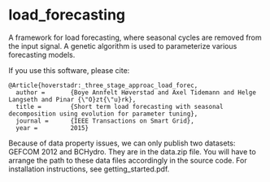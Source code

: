 load_forecasting
================

A framework for load forecasting, where seasonal cycles are removed from the input signal. A genetic algorithm is used to parameterize various forecasting models.

If you use this software, please cite:

```
@Article{hoverstadr:_three_stage_approac_load_forec,
  author =       {Boye Annfelt Høverstad and Axel Tidemann and Helge Langseth and Pinar {\"O}zt{\"u}rk},
  title =        {Short term load forecasting with seasonal decomposition using evolution for parameter tuning},
  journal =      {IEEE Transactions on Smart Grid},
  year =         2015}
```

Because of data property issues, we can only publish two datasets: GEFCOM 2012 and BCHydro. They are in the data.zip file. You will have to arrange the path to these data files accordingly in the source code. For installation instructions, see getting_started.pdf. 

